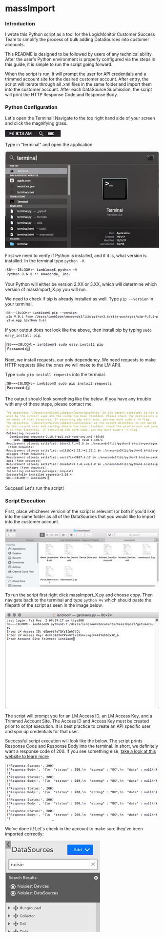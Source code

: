 # massImport

### Introduction
I wrote this Python script as a tool for the LogicMonitor Customer Success Team to simplify the process of bulk adding
DataSources into customer accounts.

This README is designed to be followed by users of any technical ability.  After the user's Python environment is properly
configured via the steps in this guide, it is simple to run the script going forward.

When the script is run, it will prompt the user for API credentials and a trimmed account site for the desired customer
account.  After entry, the script will iterate through all .xml files in the same folder and import them into the customer
account.  After each DataSource Submission, the script will print the HTTP Response Code and Response Body.

### Python Configuration
Let's open the Terminal!  Navigate to the top right hand side of your screen and click the magnifying glass.

![Optional Text](https://github.com/ianbloom/massImport/blob/looper/readmeImages/magnifyingGlass.png)

Type in "terminal" and open the application.

![Optional Text](https://github.com/ianbloom/massImport/blob/looper/readmeImages/terminal.png)

First we need to verify if Python is installed, and if it is, what version is installed.  In the terminal type `python -V`.

![Optional Text](https://github.com/ianbloom/massImport/blob/looper/readmeImages/pythonVersion.png)

Your Python will either be version 2.XX or 3.XX, which will determine which version of massImport_X.py you will run.

We need to check if pip is already installed as well.  Type `pip --version` in your terminal.

![Optional Text](https://github.com/ianbloom/massImport/blob/looper/readmeImages/pipVersion.png)

If your output does not look like the above, then install pip by typing `sudo easy_install pip`.

![Optional Text](https://github.com/ianbloom/massImport/blob/looper/readmeImages/pipInstall.png)

Next, we install requests, our only dependency.  We need requests to make HTTP requests (like the ones we will make 
to the LM API).

Type `sudo pip install requests` into the terminal.

![Optional Text](https://github.com/ianbloom/massImport/blob/looper/readmeImages/requestsInstall.png)

The output should look something like the below.  If you have any trouble with any of these steps, please contact me.

![Optional Text](https://github.com/ianbloom/massImport/blob/looper/readmeImages/requestsOutput.png)

Success!  Let's run the script!

### Script Execution

First, place whichever version of the script is relevant (or both if you'd like) into the same folder as all of the
DataSources that you would like to import into the customer account.

![Optional Text](https://github.com/ianbloom/massImport/blob/looper/readmeImages/folderView.png)

To run the script first right click massImport_X.py and choose copy.  Then navigate back to the terminal and type
`python ⌘v` which should paste the filepath of the script as seen in the image below.

![Optional Text](https://github.com/ianbloom/massImport/blob/looper/readmeImages/exampleInput.png)

The script will prompt you for an LM Access ID, an LM Access Key, and a Trimmed Account Site.  The Access ID and Access Key
must be created prior to script execution.  It is best practice to create an API specific user and spin up credentials for
that user.

Successful script execution will look like the below.  The script prints Response Code and Response Body into the terminal.
In short, we definitely want a response code of 200.  If you see something else, [take a look at this website to learn more](https://en.wikipedia.org/wiki/List_of_HTTP_status_codes)

![Optional Text](https://github.com/ianbloom/massImport/blob/looper/readmeImages/successOutput.png)

We've done it!  Let's check in the account to make sure they've been imported correctly:

![Optional Text](https://github.com/ianbloom/massImport/blob/looper/readmeImages/DataSources.png)
